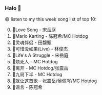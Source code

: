 

### Halo 👋

😄 listen to my this week song list of top 10:

0. 🌈Love Song - 宋岳庭
1. 🌈Mario Karting - 陈冠希/MC Hotdog
2. 🌈灵魂伴侣 - 田馥甄
3. 🌈可惜没如果(Live) - 林俊杰
4. 🌈Life's A Struggle - 宋岳庭
5. 🌈烦死人 - MC Hotdog
6. 🌈离开 - MC Hotdog/张震岳
7. 🌈九局下半 - MC Hotdog
8. 🌈就让这首歌 - 张震岳/侯佩岑/MC Hotdog
9. 🌈谣言 - 陈冠希

